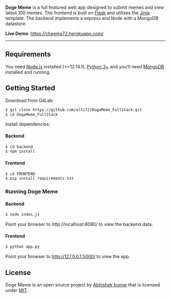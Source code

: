 **Doge Meme** is a full featured web app designed to submit memes and view latest 100 memes. The frontend is built on [Flask](https://flask.palletsprojects.com/en/1.1.x/) and utilizes the [Jinja](https://jinja.palletsprojects.com/en/2.11.x/) template. The backend implements a express and Node with a MongoDB datastore. 

**Live Demo**: https://cheems72.herokuapp.com/

---
## Requirements

You need [Node.js](https://nodejs.org/en/) installed (>=12.14.1), [Python 3+](https://www.python.org/downloads/) and you'll need [MongoDB](https://docs.mongodb.com/manual/administration/install-community/) installed and running.


## Getting Started

Download from GitLab:

```bash
$ git clone https://github.com/ulti72/DogeMeme_FullStack.git
$ cd DogeMeme_FullStack
```



Install dependencies:

#### Backend

``` bash
$ cd backend
$ npm install
```

#### Frontend

``` bash
$ cd FRONTEND
$ pip install requirements.txt
```

### Running Doge Meme

#### Backend

``` bash
$ node index.js
```

Point your browser to http://localhost:8080/ to view the backend data.

#### Frontend

``` bash
$ python app.py
```

Point your browser to http://127.0.0.1:5000/ to view the app.


License
-------
Doge Meme is an open source project by [Abhishek kumar](abhishekpro47@gmail.com) that is licensed under [MIT](http://opensource.org/licenses/MIT).
